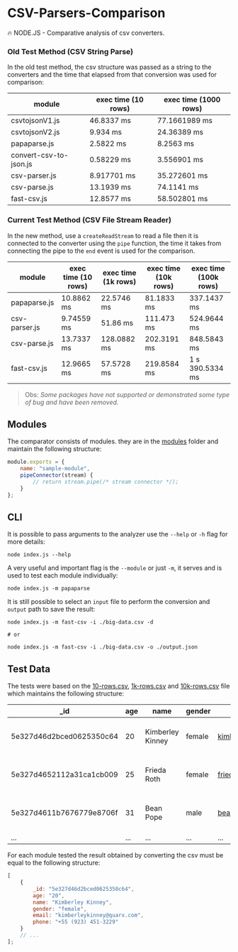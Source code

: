 # CSV-Parsers-Comparison

🔥 NODE.JS - Comparative analysis of csv converters.

### Old Test Method (CSV String Parse)

In the old test method, the csv structure was passed as a string to the converters and the time that elapsed from that conversion was used for comparison:

| module                 | exec time (10 rows) | exec time (1000 rows) |
| ---------------------- | ------------------- | --------------------- |
| csvtojsonV1.js         | 46.8337 ms          | 77.1661989 ms         |
| csvtojsonV2.js         | 9.934 ms            | 24.36389 ms           |
| papaparse.js           | 2.5822 ms           | 8.2563 ms             |
| convert-csv-to-json.js | 0.58229 ms          | 3.556901 ms           |
| csv-parser.js          | 8.917701 ms         | 35.272601 ms          |
| csv-parse.js           | 13.1939 ms          | 74.1141 ms            |
| fast-csv.js            | 12.8577 ms          | 58.502801 ms          |

### Current Test Method (CSV File Stream Reader)

In the new method, use a `createReadStream` to read a file then it is connected to the converter using the `pipe` function, the time it takes from connecting the pipe to the `end` event is used for the comparison.

| module        | exec time (10 rows) | exec time (1k rows) | exec time (10k rows) | exec time (100k rows) |
| ------------- | ------------------- | ------------------- | -------------------- | --------------------- |
| papaparse.js  | 10.8862 ms          | 22.5746 ms          | 81.1833 ms           | 337.1437 ms           |
| csv-parser.js | 9.74559 ms          | 51.86 ms            | 111.473 ms           | 524.9644 ms           |
| csv-parse.js  | 13.7337 ms          | 128.0882 ms         | 202.3191 ms          | 848.5843 ms           |
| fast-csv.js   | 12.9665 ms          | 57.5728 ms          | 219.8584 ms          | 1 s 390.5334 ms       |

> Obs: _Some packages have not supported or demonstrated some type of bug and have been removed._

## Modules

The comparator consists of modules.
they are in the [modules](./modules/) folder and maintain the following structure:

```js
module.exports = {
    name: "sample-module",
    pipeConnector(stream) {
        // return stream.pipe(/* stream connector */);
    }
};
```

## CLI

It is possible to pass arguments to the analyzer use the `--help` or `-h` flag for more details:

```console
node index.js --help
```

A very useful and important flag is the `--module` or just `-m`, it serves and is used to test each module individually:

```console
node index.js -m papaparse
```

It is still possible to select an `input` file to perform the conversion and `output` path to save the result:

```console
node index.js -m fast-csv -i ./big-data.csv -d

# or

node index.js -m fast-csv -i ./big-data.csv -o ./output.json
```

## Test Data

The tests were based on the [10-rows.csv](./10-rows.csv), [1k-rows.csv](./1k-rows.csv) and [10k-rows.csv](./10k-rows.csv) file which maintains the following structure:

| \_id                     | age | name             | gender | email                     | phone              |
| ------------------------ | --- | ---------------- | ------ | ------------------------- | ------------------ |
| 5e327d46d2bced0625350c64 | 20  | Kimberley Kinney | female | kimberleykinney@quarx.com | +55 (923) 451-3229 |
| 5e327d4652112a31ca1cb009 | 25  | Frieda Roth      | female | friedaroth@quarx.com      | +55 (928) 580-3096 |
| 5e327d4611b7676779e8706f | 31  | Bean Pope        | male   | beanpope@quarx.com        | +55 (839) 449-2320 |
| ...                      | ... | ...              | ...    | ...                       | ...                |

For each module tested the result obtained by converting the csv must be equal to the following structure:

```js
[
    {
        _id: "5e327d46d2bced0625350c64",
        age: "20",
        name: "Kimberley Kinney",
        gender: "female",
        email: "kimberleykinney@quarx.com",
        phone: "+55 (923) 451-3229"
    }
    // ...
];
```
